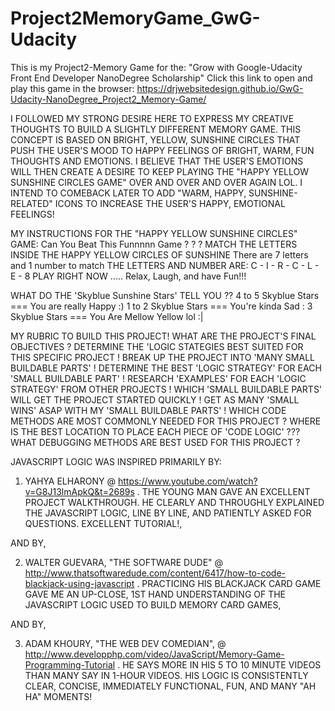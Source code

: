 # Project2MemoryGame_GwG-Udacity
This is my Project2-Memory Game for the: "Grow with Google-Udacity Front End Developer NanoDegree Scholarship"
Click this link to open and play this game in the browser:   https://drjwebsitedesign.github.io/GwG-Udacity-NanoDegree_Project2_Memory-Game/

I FOLLOWED MY STRONG DESIRE HERE TO EXPRESS MY CREATIVE THOUGHTS TO BUILD A SLIGHTLY DIFFERENT MEMORY GAME. THIS CONCEPT IS BASED ON BRIGHT, YELLOW, SUNSHINE CIRCLES THAT PUSH THE USER'S MOOD TO HAPPY FEELINGS OF BRIGHT, WARM, FUN THOUGHTS AND EMOTIONS. I BELIEVE THAT THE USER'S EMOTIONS WILL THEN CREATE A DESIRE TO KEEP PLAYING THE "HAPPY YELLOW SUNSHINE CIRCLES GAME" OVER AND OVER AND OVER AGAIN LOL. I INTEND TO COMEBACK LATER TO ADD "WARM, HAPPY, SUNSHINE-RELATED" ICONS TO INCREASE THE USER'S HAPPY, EMOTIONAL FEELINGS!



MY INSTRUCTIONS FOR THE "HAPPY YELLOW SUNSHINE CIRCLES" GAME:
Can You Beat This Funnnnn Game ? ? ?
MATCH THE LETTERS INSIDE THE HAPPY YELLOW CIRCLES OF SUNSHINE
There are 7 letters and 1 number to match
THE LETTERS AND NUMBER ARE: C - I - R - C - L - E - 8
PLAY RIGHT NOW ..... Relax, Laugh, and have Fun!!!

WHAT DO THE 'Skyblue Sunshine Stars' TELL YOU ??
4 to 5 Skyblue Stars === You are really Happy :)
1 to 2 Skyblue Stars === You're kinda Sad :
3 Skyblue Stars === You Are Mellow Yellow lol :|



MY RUBRIC TO BUILD THIS PROJECT!
WHAT ARE THE PROJECT'S FINAL OBJECTIVES ?
DETERMINE THE 'LOGIC STATEGIES BEST SUITED FOR THIS SPECIFIC PROJECT !
BREAK UP THE PROJECT INTO 'MANY SMALL BUILDABLE PARTS' !
DETERMINE THE BEST 'LOGIC STRATEGY' FOR EACH 'SMALL BUILDABLE PART' !
RESEARCH 'EXAMPLES' FOR EACH 'LOGIC STRATEGY' FROM OTHER PROJECTS !
WHICH 'SMALL BUILDABLE PARTS' WILL GET THE PROJECT STARTED QUICKLY !
GET AS MANY 'SMALL WINS' ASAP WITH MY 'SMALL BUILDABLE PARTS' !
WHICH CODE METHODS ARE MOST COMMONLY NEEDED FOR THIS PROJECT ?
WHERE IS THE BEST LOCATION TO PLACE EACH PIECE OF 'CODE LOGIC' ???
WHAT DEBUGGING METHODS ARE BEST USED FOR THIS PROJECT ?

JAVASCRIPT LOGIC WAS INSPIRED PRIMARILY BY:
1) YAHYA ELHARONY @ https://www.youtube.com/watch?v=G8J13lmApkQ&t=2689s . THE YOUNG MAN GAVE AN EXCELLENT PROJECT WALKTHROUGH. HE CLEARLY AND THROUGHLY EXPLAINED THE JAVASCRIPT LOGIC, LINE BY LINE, AND PATIENTLY ASKED FOR QUESTIONS. EXCELLENT TUTORIAL!, 

AND BY, 

2) WALTER GUEVARA, "THE SOFTWARE DUDE" @ http://www.thatsoftwaredude.com/content/6417/how-to-code-blackjack-using-javascript . PRACTICING HIS BLACKJACK CARD GAME GAVE ME AN UP-CLOSE, 1ST HAND UNDERSTANDING OF THE JAVASCRIPT LOGIC USED TO BUILD MEMORY CARD GAMES, 

AND BY, 

3) ADAM KHOURY, "THE WEB DEV COMEDIAN", @ http://www.developphp.com/video/JavaScript/Memory-Game-Programming-Tutorial . HE SAYS MORE IN HIS 5 TO 10 MINUTE VIDEOS THAN MANY SAY IN 1-HOUR VIDEOS. HIS LOGIC IS CONSISTENTLY CLEAR, CONCISE, IMMEDIATELY FUNCTIONAL, FUN, AND MANY "AH HA" MOMENTS!
